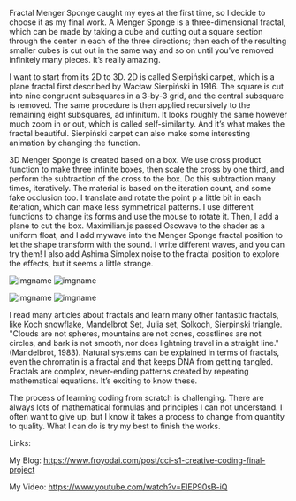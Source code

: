 Fractal Menger Sponge caught my eyes at the first time, so I decide to choose it as my final work. A Menger Sponge is a three-dimensional fractal, which can be made by taking a cube and cutting out a square section through the center in each of the three directions; then each of the resulting smaller cubes is cut out in the same way and so on until you've removed infinitely many pieces. It’s really amazing. 

I want to start from its 2D to 3D. 2D is called Sierpiński carpet, which is a
plane fractal first described by Wacław Sierpiński in 1916. The square is cut into nine congruent subsquares in a 3-by-3 grid, and the central subsquare is removed. The same procedure is then applied recursively to the remaining eight subsquares, ad infinitum. It looks roughly the same however much zoom in or out, which is called self-similarity. And it’s what makes the fractal beautiful. Sierpiński carpet can also make some interesting animation by changing the function.

3D Menger Sponge is created based on a box. We use cross product function to make three infinite boxes, then scale the cross by one third, and perform the subtraction of the cross to the box. Do this subtraction many times, iteratively. The material is based on the iteration count, and some fake occlusion too. I translate and rotate the point p a little bit in each iteration, which can make less symmetrical patterns. I use different functions to change its forms and use the mouse to rotate it. Then, I add a plane to cut the box. Maximilian.js passed Oscwave to the shader as a uniform float, and I add mywave into the Menger Sponge fractal position to let the shape transform with the sound. I write different waves, and you can try them! I also add Ashima Simplex noise to the fractal position to explore the effects, but it seems a little strange.

![imgname](https://www.iquilezles.org/www/articles/menger/gfx05.jpg)      ![imgname](https://www.iquilezles.org/www/articles/menger/gfx05.jpg)

![imgname](https://www.iquilezles.org/www/articles/menger/gfx05.jpg)      ![imgname](https://www.iquilezles.org/www/articles/menger/gfx05.jpg)

I read many articles about fractals and learn many other fantastic fractals, like Koch snowflake, Mandelbrot Set, Julia set, Solkoch, Sierpinski triangle. "Clouds are not spheres, mountains are not cones, coastlines are not circles, and bark is not smooth, nor does lightning travel in a straight line."(Mandelbrot, 1983). Natural systems can be explained in terms of fractals, even the chromatin is a fractal and that keeps DNA from getting tangled. Fractals are complex, never-ending patterns created by repeating mathematical equations. It’s exciting to know these.

The process of learning coding from scratch is challenging. There are always lots of mathematical formulas and principles I can not understand. I often want to give up, but I know it takes a process to change from quantity to quality. What I can do is try my best to finish the works.

Links:

My Blog: https://www.froyodai.com/post/cci-s1-creative-coding-final-project

My Video: https://www.youtube.com/watch?v=EIEP90sB-iQ

